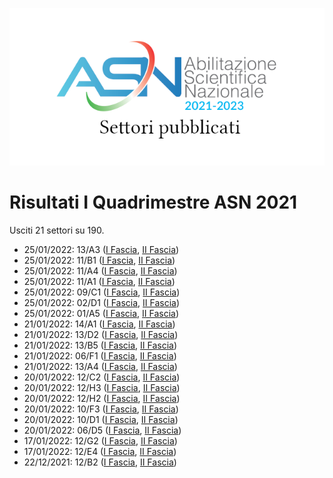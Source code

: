 ![logo](img/logo-2021.png)

# Risultati I Quadrimestre ASN 2021

Usciti 21 settori su 190.

- 25/01/2022: 13/A3 ([I Fascia](https://asn21.cineca.it/pubblico/miur/esito/13%252FA3/1/1), [II Fascia](https://asn21.cineca.it/pubblico/miur/esito/13%252FA3/2/1))
- 25/01/2022: 11/B1 ([I Fascia](https://asn21.cineca.it/pubblico/miur/esito/11%252FB1/1/1), [II Fascia](https://asn21.cineca.it/pubblico/miur/esito/11%252FB1/2/1))
- 25/01/2022: 11/A4 ([I Fascia](https://asn21.cineca.it/pubblico/miur/esito/11%252FA4/1/1), [II Fascia](https://asn21.cineca.it/pubblico/miur/esito/11%252FA4/2/1))
- 25/01/2022: 11/A1 ([I Fascia](https://asn21.cineca.it/pubblico/miur/esito/11%252FA1/1/1), [II Fascia](https://asn21.cineca.it/pubblico/miur/esito/11%252FA1/2/1))
- 25/01/2022: 09/C1 ([I Fascia](https://asn21.cineca.it/pubblico/miur/esito/09%252FC1/1/1), [II Fascia](https://asn21.cineca.it/pubblico/miur/esito/09%252FC1/2/1))
- 25/01/2022: 02/D1 ([I Fascia](https://asn21.cineca.it/pubblico/miur/esito/02%252FD1/1/1), [II Fascia](https://asn21.cineca.it/pubblico/miur/esito/02%252FD1/2/1))
- 25/01/2022: 01/A5 ([I Fascia](https://asn21.cineca.it/pubblico/miur/esito/01%252FA5/1/1), [II Fascia](https://asn21.cineca.it/pubblico/miur/esito/01%252FA5/2/1))
- 21/01/2022: 14/A1 ([I Fascia](https://asn21.cineca.it/pubblico/miur/esito/14%252FA1/1/1), [II Fascia](https://asn21.cineca.it/pubblico/miur/esito/14%252FA1/2/1))
- 21/01/2022: 13/D2 ([I Fascia](https://asn21.cineca.it/pubblico/miur/esito/13%252FD2/1/1), [II Fascia](https://asn21.cineca.it/pubblico/miur/esito/13%252FD2/2/1))
- 21/01/2022: 13/B5 ([I Fascia](https://asn21.cineca.it/pubblico/miur/esito/13%252FB5/1/1), [II Fascia](https://asn21.cineca.it/pubblico/miur/esito/13%252FB5/2/1))
- 21/01/2022: 06/F1 ([I Fascia](https://asn21.cineca.it/pubblico/miur/esito/06%252FF1/1/1), [II Fascia](https://asn21.cineca.it/pubblico/miur/esito/06%252FF1/2/1))
- 21/01/2022: 13/A4 ([I Fascia](https://asn21.cineca.it/pubblico/miur/esito/13%252FA4/1/1), [II Fascia](https://asn21.cineca.it/pubblico/miur/esito/13%252FA4/2/1))
- 20/01/2022: 12/C2 ([I Fascia](https://asn21.cineca.it/pubblico/miur/esito/12%252FC2/1/1), [II Fascia](https://asn21.cineca.it/pubblico/miur/esito/12%252FC2/2/1))
- 20/01/2022: 12/H3 ([I Fascia](https://asn21.cineca.it/pubblico/miur/esito/12%252FH3/1/1), [II Fascia](https://asn21.cineca.it/pubblico/miur/esito/12%252FH3/2/1))
- 20/01/2022: 12/H2 ([I Fascia](https://asn21.cineca.it/pubblico/miur/esito/12%252FH2/1/1), [II Fascia](https://asn21.cineca.it/pubblico/miur/esito/12%252FH2/2/1))
- 20/01/2022: 10/F3 ([I Fascia](https://asn21.cineca.it/pubblico/miur/esito/10%252FF3/1/1), [II Fascia](https://asn21.cineca.it/pubblico/miur/esito/10%252FF3/2/1))
- 20/01/2022: 10/D1 ([I Fascia](https://asn21.cineca.it/pubblico/miur/esito/10%252FD1/1/1), [II Fascia](https://asn21.cineca.it/pubblico/miur/esito/10%252FD1/2/1))
- 20/01/2022: 06/D5 ([I Fascia](https://asn21.cineca.it/pubblico/miur/esito/06%252FD5/1/1), [II Fascia](https://asn21.cineca.it/pubblico/miur/esito/06%252FD5/2/1))
- 17/01/2022: 12/G2 ([I Fascia](https://asn21.cineca.it/pubblico/miur/esito/12%252FG2/1/1), [II Fascia](https://asn21.cineca.it/pubblico/miur/esito/12%252FG2/2/1))
- 17/01/2022: 12/E4 ([I Fascia](https://asn21.cineca.it/pubblico/miur/esito/12%252FE4/1/1), [II Fascia](https://asn21.cineca.it/pubblico/miur/esito/12%252FE4/2/1))
- 22/12/2021: 12/B2 ([I Fascia](https://asn21.cineca.it/pubblico/miur/esito/12%252FB2/1/1), [II Fascia](https://asn21.cineca.it/pubblico/miur/esito/12%252FB2/2/1))
